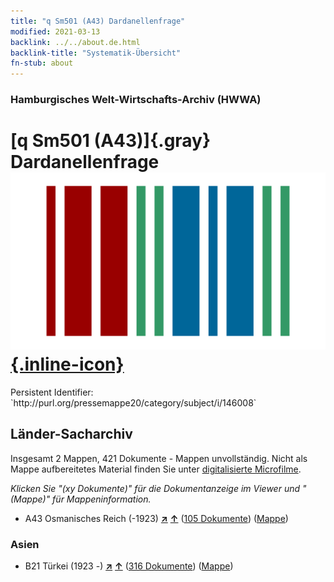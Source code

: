 ```yaml
---
title: "q Sm501 (A43) Dardanellenfrage"
modified: 2021-03-13
backlink: ../../about.de.html
backlink-title: "Systematik-Übersicht"
fn-stub: about
---
```


### Hamburgisches Welt-Wirtschafts-Archiv (HWWA)

# [q Sm501 (A43)]{.gray}&#8201; Dardanellenfrage &#160; [![Wikidata](/images/Wikidata-logo.svg "Wikidata"){.inline-icon}](http://www.wikidata.org/entity/Q104711417)

<div class="hint">Persistent Identifier: `http://purl.org/pressemappe20/category/subject/i/146008`</div>







## Länder-Sacharchiv




Insgesamt 2 Mappen, 421 Dokumente - Mappen unvollständig.
Nicht als Mappe aufbereitetes Material finden Sie unter [digitalisierte Microfilme](/film/h1_sh.de.html).

_Klicken Sie "(xy Dokumente)" für die Dokumentanzeige im Viewer und "(Mappe)" für Mappeninformation._



- A43 Osmanisches Reich (-1923) [**&nearr;**](../../../geo/i/141034/about.de.html "Osmanisches Reich (-1923) (alle Mappen)") [**&uarr;**](../../../geo/about.de.html#A43 "Ländersystematik") (<a href="https://pm20.zbw.eu/iiifview/folder/sh/141034,146008" title="über: Osmanisches Reich (-1923) : Dardanellenfrage" target="_blank">105 Dokumente</a>) ([Mappe](../../../../folder/sh/1410xx/141034/1460xx/146008/about.de.html))

### Asien

- B21 Türkei (1923 -) [**&nearr;**](../../../geo/i/141111/about.de.html "Türkei (1923 -) (alle Mappen)") [**&uarr;**](../../../geo/about.de.html#B21 "Ländersystematik") (<a href="https://pm20.zbw.eu/iiifview/folder/sh/141111,146008" title="über: Türkei (1923 -) : Dardanellenfrage" target="_blank">316 Dokumente</a>) ([Mappe](../../../../folder/sh/1411xx/141111/1460xx/146008/about.de.html))








